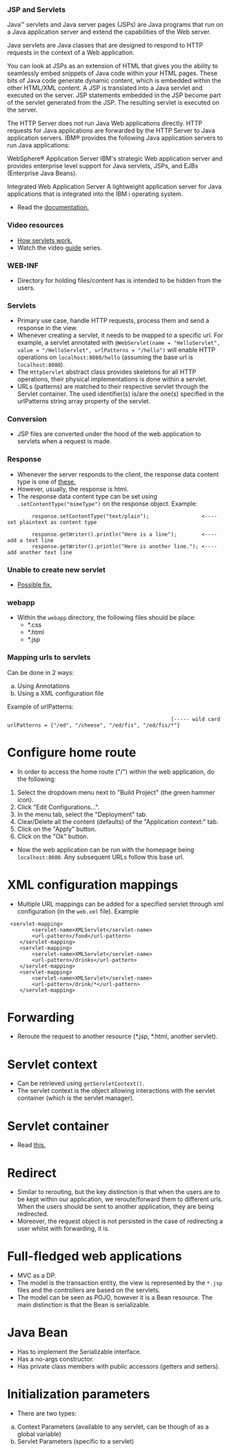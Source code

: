### JSP and Servlets
Java™ servlets and Java server pages (JSPs) are Java programs that run on a Java application server and extend the capabilities of the Web server.

Java servlets are Java classes that are designed to respond to HTTP requests in the context of a Web application.

You can look at JSPs as an extension of HTML that gives you the ability to seamlessly embed snippets of Java code within your HTML pages. These bits of Java code generate dynamic content, which is embedded within the other HTML/XML content. A JSP is translated into a Java servlet and executed on the server. JSP statements embedded in the JSP become part of the servlet generated from the JSP. The resulting servlet is executed on the server.

The HTTP Server does not run Java Web applications directly. HTTP requests for Java applications are forwarded by the HTTP Server to Java application servers. IBM® provides the following Java application servers to run Java applications:

WebSphere® Application Server
IBM's strategic Web application server and provides enterprise level support for Java servlets, JSPs, and EJBs (Enterprise Java Beans).

Integrated Web Application Server
A lightweight application server for Java applications that is integrated into the IBM i operating system.

- Read the <a href="https://www.ibm.com/docs/en/i/7.2?topic=java-jsp-servlet-programming">documentation.</a>

### Video resources
- <a href="https://www.youtube.com/watch?v=pxmWgTRETi4">How servlets work.</a>
- Watch the video <a href="https://www.youtube.com/watch?v=0FpLve7ffoY&list=PLfu_Bpi_zcDOn8ajnuLY6g1C6hc_eeDFl&index=1">guide</a> series.

### WEB-INF
- Directory for holding files/content has is intended to be hidden from the users.

### Servlets
- Primary use case, handle HTTP requests, process them and send a response in the view.
- Whenever creating a servlet, it needs to be mapped to a specific url. For example, a
servlet annotated with `@WebServlet(name = "HelloServlet", value = "/HelloServlet", urlPatterns = "/hello")`
will enable HTTP operations on `localhost:8080/hello` (assuming the base url is `localhost:8080`).
- The `HttpServlet` abstract class provides skeletons for all HTTP operations, their physical implementations is done
within a servlet.
- URLs (patterns) are matched to their respective servlet through the Servlet container. The used identifier(s)
is/are the one(s) specified in the urlPatterns string array property of the servlet.

### Conversion
- JSP files are converted under the hood of the web application to servlets when a request is made.

### Response
- Whenever the server responds to the client, the response data content type is one of <a href="https://developer.mozilla.org/en-US/docs/Web/HTTP/Basics_of_HTTP/MIME_types">these.</a>
- However, usually, the response is html.
- The response data content type can be set using `.setContentType("mimeType")` on the response object.
Example:
```
        response.setContentType("text/plain");                 <---- set plaintext as content type
                        
        response.getWriter().println("Here is a line");        <---- add a text line
        response.getWriter().println("Here is another line."); <---- add another text line
```

### Unable to create new servlet
- <a href="https://www.youtube.com/watch?v=NQZSbZZvXbo">Possible fix.</a>

### webapp
- Within the `webapp` directory, the following files should be place:
    - *.css
    - *.html
    - *.jsp

### Mapping urls to servlets
Can be done in 2 ways:
<ol type="a">
  <li>Using Annotations</li>
  <li>Using a XML configuration file</li>
</ol>

Example of urlPatterns:
```
                                                     |----- wild card
urlPatterns = {"/ed", "/cheese", "/ed/fis", "/ed/fis/*"}
```

# Configure home route
- In order to access the home route ("/") within the web application, do the following:
1. Select the dropdown menu next to "Build Project" (the green hammer icon).
2. Click "Edit Configurations...".
3. In the menu tab, select the "Deployment" tab.
4. Clear/Delete all the content (defaults) of the "Application context:" tab.
5. Click on the "Apply" button.
6. Click on the "Ok" button.
- Now the web application can be run with the homepage being `localhost:8080`. Any subsequent URLs
follow this base url.

# XML configuration mappings
- Multiple URL mappings can be added for a specified servlet through xml configuration (in the `web.xml` file).
Example
```
 <servlet-mapping>
        <servlet-name>XMLServlet</servlet-name>
        <url-pattern>/food</url-pattern>
    </servlet-mapping>
    <servlet-mapping>
        <servlet-name>XMLServlet</servlet-name>
        <url-pattern>/drinks</url-pattern>
    </servlet-mapping>
    <servlet-mapping>
        <servlet-name>XMLServlet</servlet-name>
        <url-pattern>/drink/*</url-pattern>
    </servlet-mapping>
```

# Forwarding
- Reroute the request to another resource (*.jsp, *.html, another servlet).

# Servlet context
- Can be retrieved using `getServletContext()`.
- The servlet context is the object allowing interactions with the servlet container (which is the servlet manager).

# Servlet container
- Read <a href="https://dzone.com/articles/what-servlet-container">this.</a>

# Redirect
- Similar to rerouting, but the key distinction is that when the users are to be kept within our application, we reroute/forward them
to different urls. When the users should be sent to another application, they are being redirected.
- Moreover, the request object is not persisted in the case of redirecting a user whilst with forwarding, it is.

# Full-fledged web applications
- MVC as a DP.
- The model is the transaction entity, the view is represented by the `*.jsp` files and the controllers are based on the servlets.
- The model can be seen as POJO, however it is a Bean resource. The main distinction is that the Bean is serializable.

# Java Bean
- Has to implement the Serializable interface.
- Has a no-args constructor.
- Has private class members with public accessors (getters and setters).

# Initialization parameters
- There are two types:
<ol type="a">
  <li>Context Parameters (available to any servlet, can be though of as a global variable)</li>
  <li>Servlet Parameters (specific to a servlet)</li>
</ol>